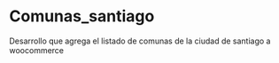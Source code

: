 # Comunas_santiago
Desarrollo que agrega el listado de comunas de la ciudad de santiago a woocommerce
